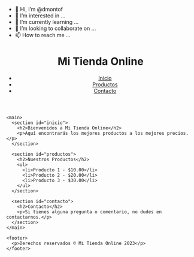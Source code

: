 - 👋 Hi, I’m @dmontof
- 👀 I’m interested in ...
- 🌱 I’m currently learning ...
- 💞️ I’m looking to collaborate on ...
- 📫 How to reach me ...

<!---
dmontof/dmontof is a ✨ special ✨ repository because its `README.md` (this file) appears on your GitHub profile.
You can click the Preview link to take a look at your changes.
--->
<!DOCTYPE html>
<html>
  <head>
    <title>Mi Tienda Online</title>
    <link rel="stylesheet" type="text/css" href="styles.css">
  </head>
  <body>
    <header>
      <h1>Mi Tienda Online</h1>
      <nav>
        <ul>
          <li><a href="#inicio">Inicio</a></li>
          <li><a href="#productos">Productos</a></li>
          <li><a href="#contacto">Contacto</a></li>
        </ul>
      </nav>
    </header>

    <main>
      <section id="inicio">
        <h2>Bienvenidos a Mi Tienda Online</h2>
        <p>Aquí encontrarás los mejores productos a los mejores precios.</p>
      </section>

      <section id="productos">
        <h2>Nuestros Productos</h2>
        <ul>
          <li>Producto 1 - $10.00</li>
          <li>Producto 2 - $20.00</li>
          <li>Producto 3 - $30.00</li>
        </ul>
      </section>

      <section id="contacto">
        <h2>Contacto</h2>
        <p>Si tienes alguna pregunta o comentario, no dudes en contactarnos.</p>
      </section>
    </main>

    <footer>
      <p>Derechos reservados © Mi Tienda Online 2023</p>
    </footer>

  </body>
</html>
